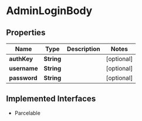 

# AdminLoginBody


## Properties

Name | Type | Description | Notes
------------ | ------------- | ------------- | -------------
**authKey** | **String** |  |  [optional]
**username** | **String** |  |  [optional]
**password** | **String** |  |  [optional]


## Implemented Interfaces

* Parcelable


